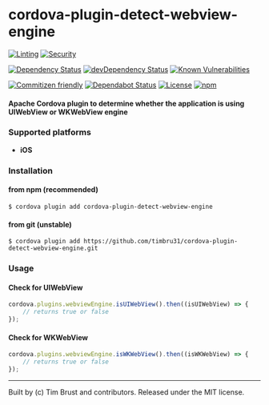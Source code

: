 # cordova-plugin-detect-webview-engine

[![Linting](https://github.com/timbru31/cordova-plugin-detect-webview-engine/workflows/Linting/badge.svg)](https://github.com/timbru31/cordova-plugin-detect-webview-engine/actions?query=workflow%3ALinting)
[![Security](https://github.com/timbru31/cordova-plugin-detect-webview-engine/workflows/Security/badge.svg)](https://github.com/timbru31/cordova-plugin-detect-webview-engine/actions?query=workflow%3ASecurity)

[![Dependency Status](https://david-dm.org/timbru31/cordova-plugin-detect-webview-engine.svg)](https://david-dm.org/timbru31/cordova-plugin-detect-webview-engine)
[![devDependency Status](https://david-dm.org/timbru31/cordova-plugin-detect-webview-engine/dev-status.svg)](https://david-dm.org/timbru31/cordova-plugin-detect-webview-engine#info=devDependencies)
[![Known Vulnerabilities](https://snyk.io/test/github/timbru31/cordova-plugin-detect-webview-engine/badge.svg)](https://snyk.io/test/github/timbru31/cordova-plugin-detect-webview-engine)

[![Commitizen friendly](https://img.shields.io/badge/commitizen-friendly-brightgreen.svg)](https://commitizen.github.io/cz-cli/)
[![Dependabot Status](https://api.dependabot.com/badges/status?host=github&repo=timbru31/cordova-plugin-detect-webview-engine)](https://dependabot.com)
[![License](https://img.shields.io/badge/License-MIT-blue.svg)](LICENSE)
[![npm](https://img.shields.io/npm/v/cordova-plugin-detect-webview-engine.svg)](https://www.npmjs.com/package/cordova-plugin-detect-webview-engine)

#### Apache Cordova plugin to determine whether the application is using UIWebView or WKWebView engine

### Supported platforms

-   **iOS**

### Installation

#### from npm (recommended)

`$ cordova plugin add cordova-plugin-detect-webview-engine`

#### from git (unstable)

`$ cordova plugin add https://github.com/timbru31/cordova-plugin-detect-webview-engine.git`

### Usage

#### Check for UIWebView

```js
cordova.plugins.webviewEngine.isUIWebView().then((isUIWebView) => {
    // returns true or false
});
```

#### Check for WKWebView

```js
cordova.plugins.webviewEngine.isWKWebView().then((isWKWebView) => {
    // returns true or false
});
```

---

Built by (c) Tim Brust and contributors. Released under the MIT license.
